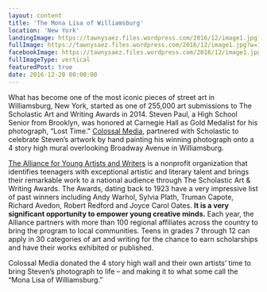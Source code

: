 ```yaml
---
layout: content
title: 'The Mona Lisa of Williamsburg'
location: 'New York'
landingImage: https://tawnysaez.files.wordpress.com/2016/12/image1.jpg?w=400&h=300&crop=1
fullImage: https://tawnysaez.files.wordpress.com/2016/12/image1.jpg?w=1000
facebookImage: https://tawnysaez.files.wordpress.com/2016/12/image1.jpg?w=1200&h=630&crop=1
fullImageType: vertical
featuredPost: true
date: 2016-12-20 00:00:00
---
```

What has become one of the most iconic pieces of street art in Williamsburg, New York, started as one of 255,000 art submissions to The Scholastic Art and Writing Awards in 2014. Steven Paul, a High School Senior from Brooklyn, was honored at Carnegie Hall as Gold Medalist for his photograph, “Lost Time.” <a href="http://colossalmedia.com/portfolio-posts/scholastic-2/" target="_blank">Colossal Media</a>, partnered with Scholastic to celebrate Steven’s artwork by hand painting his winning photograph onto a 4 story high mural overlooking Broadway Avenue in Williamsburg.

<a href="http://www.nyc-arts.org/organizations/2331/alliance-for-young-artists-writers" target="_blank">The Alliance for Young Artists and Writers</a> is a nonprofit organization that identifies teenagers with exceptional artistic and literary talent and brings their remarkable work to a national audience through The Scholastic Art & Writing Awards. The Awards, dating back to 1923 have a very impressive list of past winners including Andy Warhol, Sylvia Plath, Truman Capote, Richard Avedon, Robert Redford and Joyce Carol Oates. **It is a very significant opportunity to empower young creative minds.** Each year, the Alliance partners with more than 100 regional affiliates across the country to bring the program to local communities. Teens in grades 7 through 12 can apply in 30 categories of art and writing for the chance to earn scholarships and have their works exhibited or published.

Colossal Media donated the 4 story high wall and their own artists’ time to bring Steven’s photograph to life – and making it to what some call the “Mona Lisa of Williamsburg.”
